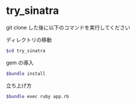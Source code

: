 # try_sinatra

git clone した後に以下のコマンドを実行してください

ディレクトリの移動

```bash
$cd try_sinatra
```

gem の導入

```bash
$bundle install
```

立ち上げ方

```bash
$bundle exec ruby app.rb
```
